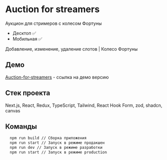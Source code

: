 
# Auction for streamers

Аукцион для стримеров с колесом Фортуны

- Десктоп ✅
- Мобильная ✅

Добавление, изменение, удаление слотов | Колесо Фортуны


## Демо

[Auction-for-streamers](https://auction-for-streamers.netlify.app) - ссылка на демо версию


## Стек проекта
Next.js, React, Redux, TypeScript, Tailwind, React Hook Form, zod, shadcn, canvas


## Команды


```bash
  npm run build // Сборка приложения
  npm run start // Запуск в режиме продакшен
  npm run dev // Запуск в режиме разработки
  npm run start // Запуск в режиме production
```



